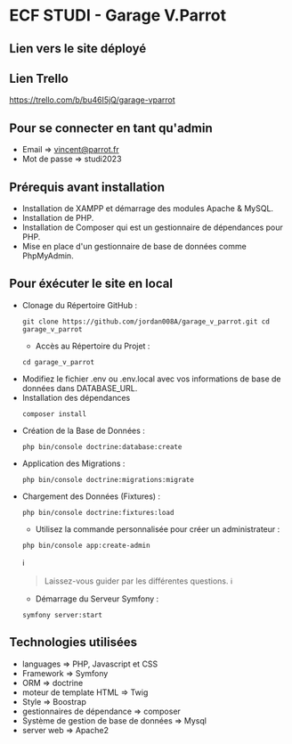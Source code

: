 # ECF STUDI - Garage V.Parrot

## Lien vers le site déployé

## Lien Trello
https://trello.com/b/bu46I5jQ/garage-vparrot

## Pour se connecter en tant qu'admin
- Email => vincent@parrot.fr
- Mot de passe => studi2023

## Prérequis avant installation
- Installation de XAMPP et démarrage des modules Apache & MySQL.
- Installation de PHP.
- Installation de Composer qui est un gestionnaire de dépendances pour PHP.
- Mise en place d'un gestionnaire de base de données comme PhpMyAdmin.

## Pour éxécuter le site en local
- Clonage du Répertoire GitHub :
  ```
  git clone https://github.com/jordan008A/garage_v_parrot.git cd garage_v_parrot
  ```
  - Accès au Répertoire du Projet :
  ```
  cd garage_v_parrot
  ```
- Modifiez le fichier .env ou .env.local avec vos informations de base de données dans DATABASE_URL.
- Installation des dépendances
  ```
  composer install
   ```
- Création de la Base de Données :
  ```
  php bin/console doctrine:database:create
  ```
- Application des Migrations : 
  ```
  php bin/console doctrine:migrations:migrate
  ```
- Chargement des Données (Fixtures) :
  ```
  php bin/console doctrine:fixtures:load
  ``` 
  - Utilisez la commande personnalisée pour créer un administrateur :
  ```
  php bin/console app:create-admin
  ``` 
  :information_source:
  > Laissez-vous guider par les différentes questions.
  :information_source:
    - Démarrage du Serveur Symfony :
  ```
  symfony server:start
  ``` 

## Technologies utilisées
- languages => PHP, Javascript et CSS
- Framework => Symfony
- ORM => doctrine
- moteur de template HTML => Twig
- Style => Boostrap
- gestionnaires de dépendance => composer
- Système de gestion de base de données => Mysql
- server web => Apache2